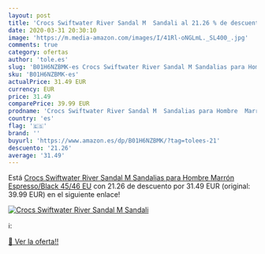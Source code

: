 ```yaml
---
layout: post
title: 'Crocs Swiftwater River Sandal M  Sandali al 21.26 % de descuento'
date: 2020-03-31 20:30:10
image: 'https://m.media-amazon.com/images/I/41Rl-oNGLmL._SL400_.jpg'
comments: true
category: ofertas
author: 'tole.es'
slug: 'B01H6NZBMK-es Crocs Swiftwater River Sandal M Sandalias para Hombre...'
sku: 'B01H6NZBMK-es'
actualPrice: 31.49 EUR
currency: EUR
price: 31.49
comparePrice: 39.99 EUR
prodname: 'Crocs Swiftwater River Sandal M  Sandalias para Hombre  Marrón  Espresso/Black   45/46 EU'
country: 'es'
flag: '🇪🇸'
brand: ''
buyurl: 'https://www.amazon.es/dp/B01H6NZBMK/?tag=tolees-21'
descuento: '21.26'
average: '31.49'
---
```


Está [Crocs Swiftwater River Sandal M  Sandalias para Hombre  Marrón  Espresso/Black   45/46 EU](https://www.amazon.es/dp/B01H6NZBMK/?tag=tolees-21) con 21.26 de descuento por 31.49 EUR (original: 39.99 EUR) en el siguiente enlace!

[![Crocs Swiftwater River Sandal M  Sandali](https://m.media-amazon.com/images/I/41Rl-oNGLmL._SL400_.jpg)](https://www.amazon.es/dp/B01H6NZBMK/?tag=tolees-21)

ℹ️:


[🛒 Ver la oferta!!](https://www.amazon.es/dp/B01H6NZBMK/?tag=tolees-21)
